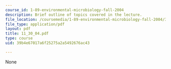 ```yaml
---
course_id: 1-89-environmental-microbiology-fall-2004
description: Brief outline of topics covered in the lecture.
file_location: /coursemedia/1-89-environmental-microbiology-fall-2004/39b4e67017a6f25275a2a5492676ac43_11_30_04.pdf
file_type: application/pdf
layout: pdf
title: 11_30_04.pdf
type: course
uid: 39b4e67017a6f25275a2a5492676ac43

---
```

None